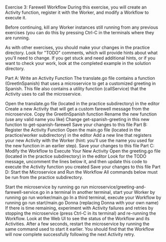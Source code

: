 Exercise 3: Farewell Workflow
During this exercise, you will create an Activity function, register it with the Worker, and modify a Workflow to execute it.

Before continuing, kill any Worker instances still running from any previous exercises (you can do this by pressing Ctrl-C in the terminals where they are running.

As with other exercises, you should make your changes in the practice directory. Look for "TODO" comments, which will provide hints about what you'll need to change. If you get stuck and need additional hints, or if you want to check your work, look at the completed example in the solution directory.

Part A: Write an Activity Function
The translate.go file contains a function (GreetInSpanish) that uses a microservice to get a customized greeting in Spanish. This file also contains a utility function (callService) that the Activity uses to call the microservice.

Open the translate.go file (located in the practice subdirectory) in the editor
Create a new Activity that will get a custom farewell message from the microservice.
Copy the GreetInSpanish function
Rename the new function (use any valid name you like)
Change get-spanish-greeting in this new function to get-spanish-farewell
Save your changes to this file
Part B: Register the Activity Function
Open the main.go file (located in the practice/worker subdirectory) in the editor
Add a new line that registers your new Activity with the Worker (hint: you'll use the name you used for the new function in an earlier step).
Save your changes to this file
Part C: Modify the Workflow to Execute Your New Activity
Open the greeting.go file (located in the practice subdirectory) in the editor
Look for the TODO message, uncomment the lines below it, and then update this code to execute the Activity function you created
Save your changes to this file
Part D: Start the Microservice and Run the Workflow
All commands below must be run from the practice subdirectory.

Start the microservice by running go run microservice/greeting-and-farewell-service.go in a terminal
In another terminal, start your Worker by running go run worker/main.go
In a third terminal, execute your Workflow by running go run start/main.go Donna (replacing Donna with your own name)
If there is time remaining, experiment with Activity failures and retries by stopping the microservice (press Ctrl-C in its terminal) and re-running the Workflow. Look at the Web UI to see the status of the Workflow and its Activities. After a few seconds, restart the microservice by running the same command used to start it earlier. You should find that the Workflow will now complete successfully following the next Activity retry.
